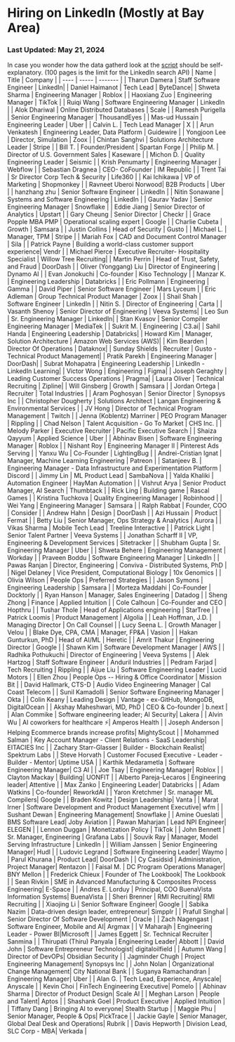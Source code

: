 <!-- List of People who are hiring on LinkedIn with an Open Profile (You can message without being firend) -->
# Hiring on LinkedIn (Mostly at Bay Area)
### Last Updated: May 21, 2024 
In case you wonder how the data gatherd look at the [script](/app.py) should be self-explanatory. (100 pages is the limit for the LinkedIn search API)
| Name | Title | Company |
| ---- | ----- | ------- |
| Tharun Damera | Staff Software Engineer | LinkedIn|
| Daniel Haimanot | Tech Lead | ByteDance|
| Shweta Sharma         | Engineering Manager                              | Roblox                |
| Haoxiang Zuo          | Engineering Manager                              | TikTok                |
| Ruiqi Wang            | Software Engineering Manager                     | LinkedIn              |
| Alok Dhariwal         | Online Distributed Databases                     | Scale                 |
| Ramesh Purigella      | Senior Engineering Manager                       | ThousandEyes          |
| Mas-ud Hussain        | Engineering Leader                               | Uber                  |
| Calvin L.             | Tech Lead Manager                                | X                     |
| Arun Venkatesh        | Engineering Leader, Data Platform                | Guidewire             |
| Yongjoon Lee          | Director, Simulation                             | Zoox                  |
| Chintan Sanghvi       | Solutions Architecture Leader                    | Stripe                |
| Bill T.               | Founder/President                                | Spartan Forge         |
| Philip M.             | Director of U.S. Government Sales                | Kaseware              |
| Michon D.             | Quality Engineering Leader                       | Seismic               |
| Krish Penumarty       | Engineering Manager                              | Webflow               |
| Sebastian Dragnea     | CEO- CoFounder                                   | IM Republic           |
| Trent Tai             | Sr Director Corp Tech & Security                 | Life360               |
| Kai Ichikawa          | VP of Marketing                                  | Shopmonkey            |
| Ravneet Uberoi Norwood| B2B Products                                     | Uber                  |
| hanzhang zhu          | Senior Software Engineer                         | LinkedIn              |
| Nitin Sonawane        | Systems and Software Engineering                 | LinkedIn              |
| Gaurav Yadav          | Senior Engineering Manager                       | Snowflake             |
| Eddie Jiang           | Senior Director of Analytics                     | Upstart               |
| Gary Cheung           | Senior Director                                  | Checkr                |
| Grace Popple MBA PMP  | Operational scaling expert                       | Google                |
| Charlie Cubeta        | Growth                                           | Samsara               |
| Justin Collins        | Head of Security                                 | Gusto                 |
| Michael L.            | Manager, TPM                                     | Stripe                |
| Mariah Fox            | CAD and Document Control Manager                 | Sila                  |
| Patrick Payne         | Building a world-class customer support experience| Vendr               |
| Michael Pierce        | Executive Recruiter- Hospitality Specialist      | Willow Tree Recruiting|
| Martin Perrin         | Head of Trust, Safety, and Fraud                 | DoorDash              |
| Oliver (Yonggang) Liu | Director of Engineering                          | Dynamo AI             |
| Evan Jonokuchi        | Co-founder                                       | Kiso Technology       |
| Manzar K.             | Engineering Leadership                           | Databricks            |
| Eric Pollmann         | Engineering                                      | Gamma                 |
| David Piper           | Senior Software Engineer                         | Mars Lyceum           |
| Eric Adleman          | Group Technical Product Manager                  | Zoox                  |
| Shail Shah            | Software Engineer                                | LinkedIn              |
| Nitin S.              | Director of Engineering                          | Carta                 |
| Vasanth Shenoy | Senior Director of Engineering | Veeva Systems|
| Leo Sun | Sr. Engineering Manager | LinkedIn|
| Stan Kvasov | Senior Compiler Engineering Manager | MediaTek |
| Sukrit M. | Engineering | C3.ai|
| Sahil Handa | Engineering Leadership | Databricks|
| Howard Kim | Manager, Solution Architecture | Amazon Web Services (AWS)|
| Kim Bearden | Director Of Operations | Dataknox|
| Sunday Shields | Recruiter | Gusto - Technical Product Management|
| Pratik Parekh | Engineering Manager | DoorDash|
| Subrat Mohapatra | Engineering Leadership | LinkedIn - LinkedIn Learning|
| Victor Wong | Engineering | Figma|
| Joseph Geraghty | Leading Customer Success Operations | Pragma|
| Laura Oliver | Technical Recruiting | Zipline|
| Will Ginsberg          | Growth                                           | Samsara                                           |
| Jordan Ortega          | Recruiter                                        | Total Industries                                  |
| Aram Poghosyan         | Senior Director                                  | Synopsys Inc                                      |
| Christopher Dougherty  | Solutions Architect                              | Langan Engineering & Environmental Services       |
| JV Hong                | Director of Technical Program Management         | Twitch                                            |
| Jenna (Koblentz) Marriner | PEO Program Manager                          | Rippling                                          |
| Chad Nelson            | Talent Acquisition - Go To Market                | CHS Inc.                                          |
| Melody Parker          | Executive Recruiter                              | Pacific Executive Search                          |
| Shaiza Qayyum          | Applied Science                                  | Uber                                              |
| Abhinav Bisen          | Software Engineering Manager                     | Roblox                                            |
| Nishant Roy            | Engineering Manager II                           | Pinterest Ads Serving                             |
| Yanxu Wu               | Co-Founder                                       | LightingBug                                       |
| Andrei-Cristian Ignat  | Manager, Machine Learning Engineering            | Patreon                                           |
| Satanjeev B.           | Engineering Manager - Data Infrastructure and Experimentation Platform | Discord |
| Jimmy Lin              | ML Product Lead                                  | SambaNova                                         |
| Yalda Khaliki          | Automation Engineer                              | HayMan Automation                                 |
| Vishrut Arya           | Senior Product Manager, AI Search                | Thumbtack                                         |
| Rick Ling              | Building game                                    | Rascal Games                                      |
| Kristina Tuchkova      | Quality Engineering Manager                      | Robinhood                                         |
| Wei Yang               | Engineering Manager                              | Samsara                                           |
| Ralph Rabbat           | Founder, COO                                     | Consider                                          |
| Andrew Hahn            | Design                                           | DoorDash                                          |
| Azi Hussain            | Product                                          | Fermat                                            |
| Betty Liu              | Senior Manager, Ops Strategy & Analytics         | Aurora                                            |
| Vikas Sharma           | Mobile Tech Lead                                 | Treeline Interactive                              |
| Patrick Light          | Senior Talent Partner                            | Veeva Systems                                     |
| Jonathan Scharff II    | VP, Engineering & Development Services           | Sitetracker                                       |
| Shubham Gupta          | Sr. Engineering Manager                          | Uber                                              |
| Shweta Behere          | Engineering Management                           | Workday                                           |
| Praveen Boddu          | Software Engineering Manager                     | LinkedIn                                          |
| Pawas Ranjan           | Director, Engineering                            | Conviva - Distributed Systems, PhD                |
| Nigel Delaney          | Vice President, Computational Biology            | 10x Genomics                                      |
| Olivia Wilson          | People Ops                                       | Preferred Strategies                              |
| Jason Symons           | Engineering Leadership                           | Samsara                                           |
| Morteza Maddahi        | Co-Founder                                       | Docktorly                                         |
| Ryan Hanson            | Manager, Sales Engineering                       | Datadog                                           |
| Sheng Zhong            | Finance                                          | Applied Intuition                                 |
| Cole Calhoun           | Co-Founder and CEO                               | Hopthru                                           |
| Tushar Thole           | Head of Applications engineering                 | StarTree                                          |
| Patrick Loomis         | Product Management                               | Algolia                                           |
| Leah Hoffman, J.D.     | Managing Director                                | On Call Counsel                                   |
| Lucy Seena L.          | Growth Manager                                   | Velou                                             |
| Blake Dye, CPA, CMA    | Manager, FP&A                                    | Vasion                                            |
| Hakan Gunturkun, PhD   | Head of AI/ML                                    | Heretic                                           |
| Amrit Thakur           | Engineering Director                             | Google                                            |
| Shawn Kim              | Software Development Manager                     | AWS                                               |
| Radhika Pothukuchi     | Director of Engineering                          | Veeva Systems                                     |
| Alek Hartzog           | Staff Software Engineer                          | Anduril Industries                                |
| Pedram Farjad          | Tech Recruiting                                  | Rippling                                          |
| Aijue Liu              | Software Engineering Leader                      | Lucid Motors                                      |
| Ellen Zhou             | People Ops -- Hiring & Office Coordinator        | Mission Bit                                       |
| David Hallmark, CTS-D  | Audio Video Engineering Manager                  | Cal Coast Telecom                                 |
| Sunil Kamadolli        | Senior Software Engineering Manager              | Okta                                              |
| Colin Keany            | Leading Design                                   | Vantage - ex-GitHub, MongoDB, DigitalOcean        |
| Akshay Maheshwari, MD, PhD | CEO & Co-founder                              | b.next    |
| Alan Commike | Software engineering leader; AI Security| Lakera |
| Alvin Wu | AI coworkers for healthcare ⚡️| Amperos Health |
| Joseph Anderson | Helping Ecommerce brands increase profits| MightyScout |
| Mohammed Salman | Key Account Manager - Client Relations - SaaS Leadership| EITACIES Inc |
| Zachary Starr-Glasser | Builder - Blockchain Realist| Spektrum Labs |
| Steve Horvath | Customer Focused Executive - Leader - Builder - Mentor| Uptime USA |
| Karthik Medarametla | Software Engineering Manager| C3 AI |
| Joe Tsay | Engineering Manager| Roblox |
| Clayton Mackay | Building| UONFIT |
| Alberto Pareja-Lecaros | Engineering leader| Attentive |
| Max Zanko | Engineering Leader| Databricks |
| Adam Watkins | Co-founder| ReworkdAI |
| Yaron Kretchmer | Sr. manager ML Compilers| Google |
| Braden Kowitz | Design Leadership| Vanta |
| Marat Irner | Software Development and Product Management Executive| wfm |
| Sushant Dewan | Engineering Management| Snowflake |
| Amine Oueslati | BMS Software Lead| Joby Aviation |
| Pawan Maharjan | Lead NPI Engineer| ELEGEN |
| Lennon Duggan | Monetization Policy | TikTok |
| John Bennett | Sr. Manager, Engineering | Grafana Labs |
| Souvik Ray | Manager, Model Serving Infrastructure | LinkedIn |
| William Janssen | Senior Engineering Manager| Hudl |
| Ludovic Legrand | Software Engineering Leader| Waymo |
| Parul Khurana | Product Lead| DoorDash |
| Cy Casidsid | Administration, Project Manager| Rentazon |
| Faisal M. | DC Program Operations Manager| BNY Mellon |
| Frederick Chieux | Founder of The Lookbook| The Lookbook |
| Sean Rivkin | SME in Advanced Manufacturing & Composites Process Engineering| E-Space |
| Andres E. Lorduy | Principal, COO BuenaVista Information Systems| BuenaVista |
| Sheri Brenner | RMI Recruiting| RMI Recruiting |
| Xiaojing Li | Senior Software Engineer| Google |
| Sabika Nazim | Data-driven design leader, entrepreneur| Simpplr |
| Prafull Singhal | Senior Director Of Software Development | Oracle |
| Zach Nagengast | Software Engineer, Mobile and AI| Argmax |
| V Maharajh | Engineering Leader - Power BI|Microsoft |
| James Eggett | Sr. Technical Recruiter | Sanmina |
| Thirupati (Thiru) Panyala | Engineering Leader| Abbott |
| David John | Software Entrepreneur Technologist| digitaloilfield |
| Autumn Wang | Director of DevOPs| Obsidian Security |
| Jagminder Chugh | Project Engineering Management| Synopsys Inc |
| John Nolan | Organizational Change Management| City National Bank |
| Suganya Ramachandran | Engineering Manager| Uber |
| Alan G. | Tech Lead, Experience, Anyscale| Anyscale |
| Kevin Choi | FinTech Engineering Executive| Pomelo |
| Abhinav Sharma | Director of Product Design| Scale AI |
| Meghan Larson | People and Talent| Aptos |
| Shashank Goel | Product Executive |  Applied Intuition |
| Tiffany Dang | Bringing AI to everyone| Stealth Startup |
| Maggie Phu | Senior Manager, People & Ops| PickTrace |
| Jackie Gayle | Senior Manager, Global Deal Desk and Operations| Rubrik |
| Davis Hepworth | Division Lead, SLC Corp - MBA| Verkada |
